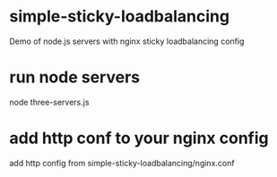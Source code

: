 # simple-sticky-loadbalancing
Demo of node.js servers with nginx sticky loadbalancing config

# run node servers
node three-servers.js

# add http conf to your nginx config 
add http config from simple-sticky-loadbalancing/nginx.conf
